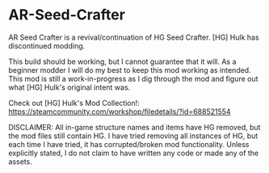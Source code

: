 # AR-Seed-Crafter
AR Seed Crafter is a revival/continuation of HG Seed Crafter. [HG] Hulk has discontinued modding.

This build should be working, but I cannot guarantee that it will. As a beginner modder I will do my best to keep this mod working as intended. This mod is still a work-in-progress as I dig through the mod and figure out what [HG] Hulk's original intent was.

Check out [HG] Hulk's Mod Collection!: https://steamcommunity.com/workshop/filedetails/?id=688521554

DISCLAIMER: All in-game structure names and items have HG removed, but the mod files still contain HG. I have tried removing all instances of HG, but each time I have tried, it has corrupted/broken mod functionality. Unless explicitly stated, I do not claim to have written any code or made any of the assets.
